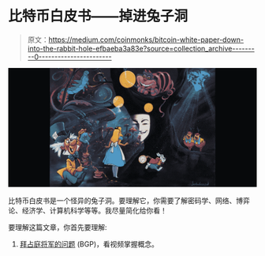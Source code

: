 # 比特币白皮书——掉进兔子洞

> 原文：<https://medium.com/coinmonks/bitcoin-white-paper-down-into-the-rabbit-hole-efbaeba3a83e?source=collection_archive---------0----------------------->

![](img/1c222a1225f18f947feffd0e6902a8ae.png)

比特币白皮书是一个怪异的兔子洞。要理解它，你需要了解密码学、网络、博弈论、经济学、计算机科学等等。我尽量简化给你看！

要理解这篇文章，你首先要理解:

1.  [拜占庭将军的问题](https://www.youtube.com/watch?v=_MwqAaVweJ8) (BGP)，看视频掌握概念。
